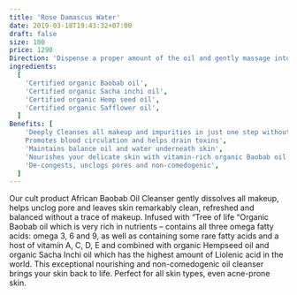 ```yaml
---
title: 'Rose Damascus Water'
date: 2019-03-18T19:43:32+07:00
draft: false
size: 100
price: 1290
Direction: 'Dispense a proper amount of the oil and gently massage into skin in circular motions. Add more water, the oil will emulsify into a low-foaming milk, melting away makeup and impurities effortlessly. Rinse off well with water. Can be used morning and night.'
ingredients:
  [
    'Certified organic Baobab oil',
    'Certified organic Sacha inchi oil',
    'Certified organic Hemp seed oil',
    'Certified organic Safflower oil',
  ]
Benefits: [
    'Deeply Cleanses all makeup and impurities in just one step without drying
    Promotes blood circulation and helps drain toxins',
    'Maintains balance oil and water underneath skin',
    'Nourishes your delicate skin with vitamin-rich organic Baobab oil',
    'De-congests, unclogs pores and non-comedogenic',
  ]
---
```


Our cult product African Baobab Oil Cleanser gently dissolves all makeup, helps unclog pore and leaves skin remarkably clean, refreshed and balanced without a trace of makeup. Infused with “Tree of life “Organic Baobab oil which is very rich in nutrients – contains all three omega fatty acids: omega 3, 6 and 9, as well as containing some rare fatty acids and a host of vitamin A, C, D, E and combined with organic Hempseed oil and organic Sacha Inchi oil which has the highest amount of Liolenic acid in the world. This exceptional nourishing and non-comedogenic oil cleanser brings your skin back to life. Perfect for all skin types, even acne-prone skin.
